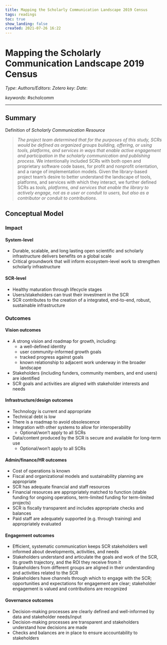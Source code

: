 ```yaml
---
title: Mapping the Scholarly Communication Landscape 2019 Census
tags: readings
toc: true
show_landing: false
created: 2021-07-26 16:22
---
```


# Mapping the Scholarly Communication Landscape 2019 Census

*Type*:
*Authors/Editors*:
*Zotero key*: 
*Date*:

*keywords*: #scholcomm

---

## Summary



Definition of *Scholarly Communication Resource*

> *The project team determined that for the purposes of this study, SCRs would be defined as organized groups building, offering, or using tools, platforms, and services in ways that enable active engagement and participation in the scholarly communication and publishing process*. We intentionally included SCRs with both open and proprietary software code bases, for profit and nonprofit orientation, and a range of implementation models. Given the library-based project team’s desire to better understand the landscape of tools, platforms, and services with which they interact, we further defined SCRs as *tools, platforms, and services that enable the library to actively engage, not as a user or conduit to users, but also as a contributor or conduit to contributions*.

## Conceptual Model



### Impact

#### System-level

- Durable, scalable, and long lasting open scientific and scholarly infrastructure delivers benefits on a global scale
- Critical groundwork that will inform ecosystem-level work to strengthen scholarly infrastructure

#### SCR-level
- Healthy maturation through lifecycle stages
- Users/stakeholders can trust their investment in the SCR
- SCR contributes to the creation of a integrated, end-to-end, robust, sustainable infrastructure

### Outcomes

#### Vision outcomes

- A strong vision and roadmap for growth, including:
	- a well-defined identity
	- user community-informed growth goals
	- tracked progress against goals
	- known relationship to adjacent work underway in the broader landscape
- Stakeholders (including funders, community members, and end users) are identified
- SCR goals and activities are aligned with stakeholder interests and needs

#### Infrastructure/design outcomes

- Technology is current and appropriate
- Technical debt is low
- There is a roadmap to avoid obsolescence
- Integration with other systems to allow for interoperability
	- Optional/won’t apply to all SCRs
- Data/content produced by the SCR is secure and available for long-term use
	- Optional/won’t apply to all SCRs

#### Admin/finance/HR outcomes

- Cost of operations is known
- Fiscal and organizational models and sustainability planning are appropriate
- SCR has adequate financial and staff resources
- Financial resources are appropriately matched to function (stable funding for ongoing operations, term-limited funding for term-limited projects)
- SCR is fiscally transparent and includes appropriate checks and balances
- Paid staff are adequately supported (e.g. through training) and appropriately evaluated

#### Engagement outcomes

- Efficient, systematic communication keeps SCR stakeholders well informed about developments, activities, and needs
- Stakeholders understand and articulate the goals and work of the SCR, its growth trajectory, and the ROI they receive from it
- Stakeholders from different groups are aligned in their understanding and activities related to the SCR
- Stakeholders have channels through which to engage with the SCR; opportunities and expectations for engagement are clear; stakeholder engagement is valued and contributions are recognized
 
#### Governance outcomes

- Decision-making processes are clearly defined and well-informed by data and stakeholder needs/input
- Decision-making processes are transparent and stakeholders understand how decisions are made
- Checks and balances are in place to ensure accountability to stakeholders